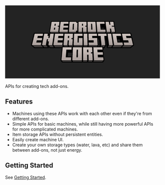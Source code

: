 ![Bedrock Energistics Core](keyart/thumbnail.png)

APIs for creating tech add-ons.

## Features

- Machines using these APIs work with each other even if they're from different add-ons.
- Simple APIs for basic machines, while still having more powerful APIs for more complicated machines.
- Item storage APIs without persistent entities.
- Easily create machine UI.
- Create your own storage types (water, lava, etc) and share them between add-ons, not just energy.

## Getting Started

See [Getting Started](https://fluffyalien1422.github.io/bedrock-energistics-core/api/documents/Guides.Getting_Started.html).
